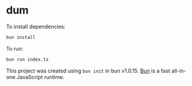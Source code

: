 # dum

To install dependencies:

```bash
bun install
```

To run:

```bash
bun run index.ts
```

This project was created using `bun init` in bun v1.0.15. [Bun](https://bun.sh) is a fast all-in-one JavaScript runtime.

